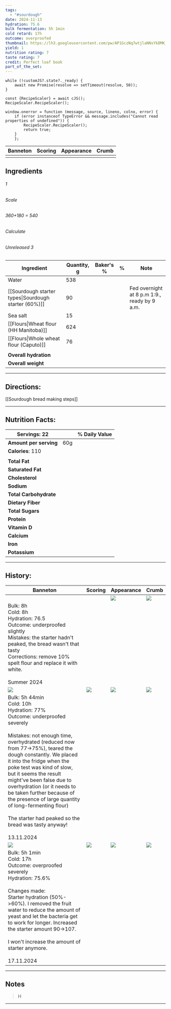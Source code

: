 ```yaml
---
tags:
  - "#sourdough"
date: 2024-11-13
hydration: 75.6
bulk fermentation: 5h 1min
cold retard: 17h
outcome: overproofed
thumbnail: https://lh3.googleusercontent.com/pw/AP1GczNq7wtjlaNNsYkDMK_c6ui43hVCCaGGa8Hlbgn0VDNeLJpnnmLOhIg4gI0xRYFr0COatjc7-TLt2j1uWjYE0bPuhjMvm3vPxG0tu4lBCVqKqgMu9r2vYRQXFXrtTQ4MGLR6aYjShVy_aXJypHVAgdHm=w544-h718-s-no-gm?authuser=0
yield: 1
nutrition rating: 7
taste rating: 7
credit: Perfect loaf book
part_of_the_set:
---
```

```dataviewjs
while (!customJS?.state?._ready) { 
	await new Promise(resolve => setTimeout(resolve, 50)); 
} 

const {RecipeScaler} = await cJS();
RecipeScaler.RecipeScaler();

window.onerror = function (message, source, lineno, colno, error) {
	if (error instanceof TypeError && message.includes("Cannot read properties of undefined")) {
		RecipeScaler.RecipeScaler();
		return true;
	}
    };
```

| Banneton | Scoring | Appearance | Crumb |
| -------- | ------- | ---------- | ----- |
|          |         |            |       |


## Ingredients

###### 1
###### Scale
###### 360+180 = 540
###### Calculate
###### Unreleased 3

| Ingredient                                           | Quantity, g | Baker's % | %   | Note                                         |
| ---------------------------------------------------- | ----------- | --------- | --- | -------------------------------------------- |
| Water                                                | 538         |           |     |                                              |
| [[Sourdough starter types\|Sourdough starter (60%)]] | 90          |           |     | Fed overnight at 8 p.m 1:9., ready by 9 a.m. |
| Sea salt                                             | 15          |           |     |                                              |
| [[Flours\|Wheat flour (HH Manitoba)]]                | 624         |           |     |                                              |
| [[Flours\|Whole wheat flour (Caputo)]]               | 76          |           |     |                                              |
|                                                      |             |           |     |                                              |
| **Overall hydration**                                |             |           |     |                                              |
| **Overall weight**                                   |             |           |     |                                              |





---
## Directions:

[[Sourdough bread making steps]]

---
## Nutrition Facts:

| **Servings:** 22       |       | % Daily Value |
| ---------------------- | ----- | ------------- |
| **Amount per serving** | 60g   |               |
| **Calories**: 110      |       |               |
|                        |       |               |
| **Total Fat**          |       |               |
| **Saturated Fat**      |       |               |
| **Cholesterol**        |       |               |
| **Sodium**             |       |               |
| **Total Carbohydrate** |       |               |
| **Dietary Fiber**      |       |               |
| **Total Sugars**       |       |               |
| **Protein**            |       |               |
| **Vitamin D**          |       |               |
| **Calcium**            |       |               |
| **Iron**               |       |               |
| **Potassium**          |       |               |

---
## History:

| Banneton                                                                                                                                                                                                                                                                                                                                                                                                                                                                                                       | Scoring                                                                                                                                                                                                                              | Appearance                                                                                                                                                                                                                           | Crumb                                                                                                                                                                                                                                |
| -------------------------------------------------------------------------------------------------------------------------------------------------------------------------------------------------------------------------------------------------------------------------------------------------------------------------------------------------------------------------------------------------------------------------------------------------------------------------------------------------------------- | ------------------------------------------------------------------------------------------------------------------------------------------------------------------------------------------------------------------------------------ | ------------------------------------------------------------------------------------------------------------------------------------------------------------------------------------------------------------------------------------ | ------------------------------------------------------------------------------------------------------------------------------------------------------------------------------------------------------------------------------------ |
|                                                                                                                                                                                                                                                                                                                                                                                                                                                                                                                |                                                                                                                                                                                                                                      | ![](https://lh3.googleusercontent.com/pw/AP1GczNq7wtjlaNNsYkDMK_c6ui43hVCCaGGa8Hlbgn0VDNeLJpnnmLOhIg4gI0xRYFr0COatjc7-TLt2j1uWjYE0bPuhjMvm3vPxG0tu4lBCVqKqgMu9r2vYRQXFXrtTQ4MGLR6aYjShVy_aXJypHVAgdHm=w544-h718-s-no-gm?authuser=0)  | ![](https://lh3.googleusercontent.com/pw/AP1GczMgWyCCFDBWXb76ZG9-EJw1l08SBxef6YNX4M3N7VxDb5pIQeh_y1jBKLGDtV2m7XbDzsjsrRgu9M0HsMQuL6jKiMQjrOpl4svjguPvs4wHaWG38-fpuXgKdVs99RYEthB4W5bPZhk6v_QeFFwMVpbi=w1096-h808-s-no-gm?authuser=0) |
| Bulk: 8h<br>Cold: 8h<br>Hydration: 76.5<br>Outcome: underproofed slightly<br>Mistakes: the starter hadn't peaked, the bread wasn't that tasty<br>Corrections: remove 10% spelt flour and replace it with white.<br><br>Summer 2024                                                                                                                                                                                                                                                                             |                                                                                                                                                                                                                                      |                                                                                                                                                                                                                                      |                                                                                                                                                                                                                                      |
| ![](https://lh3.googleusercontent.com/pw/AP1GczPM37KOLLjI383rjFUT0zM97ih5NlQW6KQCmWKMYKCeDneNrrXvLq6A7j6WZ_Ca2D2K8JQO0d78LKwTh5pX6MuAAUqsncIorHEx2MNZCOQuUhf_4YyO-1mKyaqixpCRUl54UOk-IrkRj15txh-IXJQP=w1280-h960-s-no-gm?authuser=0)                                                                                                                                                                                                                                                                           | ![](https://lh3.googleusercontent.com/pw/AP1GczM2dBov-rCyPVuTztiryzs4NC5jlq_PfI0K6T5HcKQXakkcYUrGtFv-erjxDZRFT_d4ALsk9kp0DY3boJGSuLIjBAuWl1CFqz7_q6gNIRhXzwBMFkYSOo3cbf0iPtYTr9CKMARg2V6Xb6ihIRn0f26S=w1280-h960-s-no-gm?authuser=0) | ![](https://lh3.googleusercontent.com/pw/AP1GczNX8FD4FtA6oXRLGmbFScYZmfVwdy5gGxka7hwVu8HuBiVyZuwAnLzT7dXrV32DMX4cjgw6QwIVo7kun1FDvsUJ4CR_Hq8xEOXLNG6aFwVjLagQ05zTZ_hc1Gd0eqkiIKhwMUfFwUOSLyaZYez6ff74=w1280-h960-s-no-gm?authuser=0) | ![](https://lh3.googleusercontent.com/pw/AP1GczNkxh12lzeQonh0C33bZUFtURfBL5de46cEmc8fH2h5bGwofbnEOXCYsjYG6ETR85tDtOh7Tv3egUmCGBiBtykc4HT_Ee962o_pnQHtTWRToxSQi3Rt_yfVmBU9qw3E4nGzHo_4KVqKyvniOwlB5gRz=w1026-h960-s-no-gm?authuser=0) |
| Bulk: 5h 44min<br>Cold: 10h<br>Hydration: 77%<br>Outcome: underproofed severely<br><br>Mistakes: not enough time, overhydrated (reduced now from 77->75%), teared the dough constantly. We placed it into the fridge when the poke test was kind of slow, but it seems the result might've been false due to overhydration (or it needs to be taken further because of the presence of large quantity of long-fermenting flour)<br><br>The starter had peaked so the bread was tasty anyway!<br><br>13.11.2024 |                                                                                                                                                                                                                                      |                                                                                                                                                                                                                                      |                                                                                                                                                                                                                                      |
| ![](https://lh3.googleusercontent.com/pw/AP1GczPtcGY0OditHW9RizEna6Yqd21wlDne7uJA3dAYzBiMwtn-Km9fp5xAJvL-Mos5IU4iGc24ca8AZEMX5b5if_VZcTS70SHHJsW7nZv6IyHfdWOiJ8BL_0lSKeX3rsZ1hmHWWSTL64bI1RR-JEwZTUAJ=w1171-h879-s-no-gm?authuser=0)                                                                                                                                                                                                                                                                           | ![](https://lh3.googleusercontent.com/pw/AP1GczPHs7cjAp7xxen0tr8xZitcfqQj0zUoZ3DLwu1FoSe79x4WbHHiZJQdomn7GoL0y9s389Veu0V2ZO2cRUZ8txiwBCQaIgEdm3vEHi-eCWWKHOGu0X9UbEafuSWA1xdFOKjDaCjg5wGAr8IOSWSUoYVA=w1171-h879-s-no-gm?authuser=0) | ![](https://lh3.googleusercontent.com/pw/AP1GczOjtakc9nQCnpj9UKvUN16wevNu4F9zSmBEZipmL05NZMq0Q4mVAwxZuP7G47VPB2H6vuCRQ7bJBbBZosbUj6ik_TuCxvoypW0yf-qqHLcoAdqUCGLRfr0so5F6CpbKLT2u4SZSYc606wvWTvq7h_67=w1171-h879-s-no-gm?authuser=0) | ![](https://lh3.googleusercontent.com/pw/AP1GczN0Mm_O6gmA8iUzwGLsVh-ZZehYH4S0DpgtBz-Il5cGlzPzNH4sO9EbFygXGFiMXmwngoUYqgb0FQXWXjpBV3w33LM-7hy0X931PG6BUsgIRFQQJZwC6NDD8Gcns7hb0Vvx01XULdxop2_df9ewA5Kx=w659-h879-s-no-gm?authuser=0)  |
| Bulk: 5h 1min<br>Cold: 17h <br>Outcome: overproofed severely<br>Hydration: 75.6% <br><br>Changes made: <br>Starter hydration (50%->60%). I removed the fruit water to reduce the amount of yeast and let the bacteria get to work for longer. Increased the starter amount 90->107.<br><br>I won't increase the amount of starter anymore.<br><br>17.11.2024                                                                                                                                                   |                                                                                                                                                                                                                                      |                                                                                                                                                                                                                                      |                                                                                                                                                                                                                                      |

---
## Notes

> H

---




